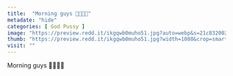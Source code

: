 ```yaml
---
title:  "Morning guys 🍑🤳🧯💦"
metadate: "hide"
categories: [ God Pussy ]
image: "https://preview.redd.it/ikgqwb0muho51.jpg?auto=webp&s=21c8320029e497bdb9e5fc231c0836777e7796be"
thumb: "https://preview.redd.it/ikgqwb0muho51.jpg?width=1080&crop=smart&auto=webp&s=e2dbabc32457143def7f43e5643a73a2d2288ff0"
visit: ""
---
```

Morning guys 🍑🤳🧯💦
